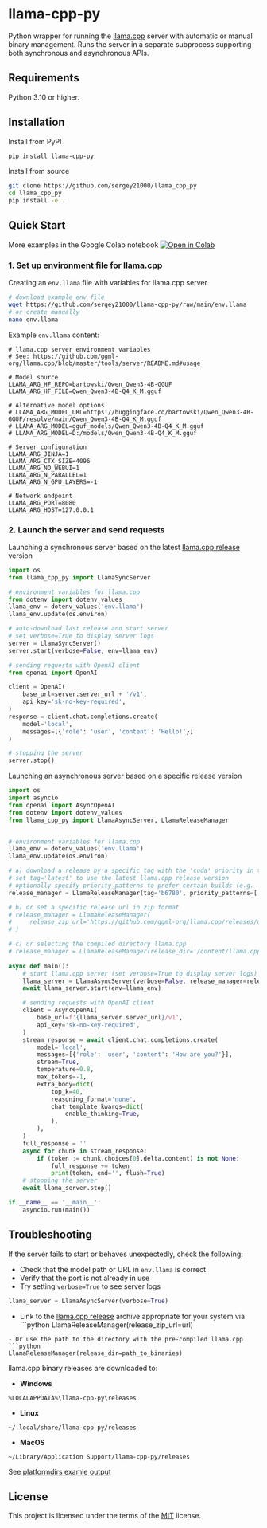 

# llama-cpp-py

Python wrapper for running the [llama.cpp](https://github.com/ggml-org/llama.cpp) server with automatic or manual binary management.
Runs the server in a separate subprocess supporting both synchronous and asynchronous APIs.


## Requirements

Python 3.10 or higher.


## Installation

Install from PyPI
```sh
pip install llama-cpp-py
```

Install from source
```sh
git clone https://github.com/sergey21000/llama_cpp_py
cd llama_cpp_py
pip install -e .
```


## Quick Start

More examples in the Google Colab notebook <a href="https://colab.research.google.com/drive/17f6tD5TM9EP52-3NZtZ1qQ-QrrLUTBEG"><img src="https://img.shields.io/static/v1?message=Open%20in%20Colab&logo=googlecolab&labelColor=5c5c5c&color=0f80c1&label=%20" alt="Open in Colab"></a>


### 1. Set up environment file for llama.cpp

Creating an `env.llama` file with variables for llama.cpp server
```sh
# download example env file
wget https://github.com/sergey21000/llama-cpp-py/raw/main/env.llama
# or create manually
nano env.llama
```

Example `env.llama` content:
```env
# llama.cpp server environment variables
# See: https://github.com/ggml-org/llama.cpp/blob/master/tools/server/README.md#usage

# Model source
LLAMA_ARG_HF_REPO=bartowski/Qwen_Qwen3-4B-GGUF
LLAMA_ARG_HF_FILE=Qwen_Qwen3-4B-Q4_K_M.gguf

# Alternative model options
# LLAMA_ARG_MODEL_URL=https://huggingface.co/bartowski/Qwen_Qwen3-4B-GGUF/resolve/main/Qwen_Qwen3-4B-Q4_K_M.gguf
# LLAMA_ARG_MODEL=gguf_models/Qwen_Qwen3-4B-Q4_K_M.gguf
# LLAMA_ARG_MODEL=D:/models/Qwen_Qwen3-4B-Q4_K_M.gguf

# Server configuration
LLAMA_ARG_JINJA=1
LLAMA_ARG_CTX_SIZE=4096
LLAMA_ARG_NO_WEBUI=1
LLAMA_ARG_N_PARALLEL=1
LLAMA_ARG_N_GPU_LAYERS=-1

# Network endpoint
LLAMA_ARG_PORT=8080
LLAMA_ARG_HOST=127.0.0.1
```

### 2. Launch the server and send requests

Launching a synchronous server based on the latest [llama.cpp release](https://github.com/ggml-org/llama.cpp/releases) version
```python
import os
from llama_cpp_py import LlamaSyncServer

# environment variables for llama.cpp
from dotenv import dotenv_values
llama_env = dotenv_values('env.llama')
llama_env.update(os.environ)

# auto-download last release and start server
# set verbose=True to display server logs
server = LlamaSyncServer()
server.start(verbose=False, env=llama_env)

# sending requests with OpenAI client
from openai import OpenAI

client = OpenAI(
	base_url=server.server_url + '/v1',
	api_key='sk-no-key-required',
)
response = client.chat.completions.create(
    model='local',
    messages=[{'role': 'user', 'content': 'Hello!'}]
)

# stopping the server
server.stop()
```

Launching an asynchronous server based on a specific release version
```python
import os
import asyncio
from openai import AsyncOpenAI
from dotenv import dotenv_values
from llama_cpp_py import LlamaAsyncServer, LlamaReleaseManager


# environment variables for llama.cpp
llama_env = dotenv_values('env.llama')
llama_env.update(os.environ)

# a) download a release by a specific tag with the 'cuda' priority in the title
# set tag='latest' to use the latest llama.cpp release version
# optionally specify priority_patterns to prefer certain builds (e.g. 'cuda' or 'cpu')
release_manager = LlamaReleaseManager(tag='b6780', priority_patterns=['cuda'])

# b) or set a specific release url in zip format
# release_manager = LlamaReleaseManager(
#     release_zip_url='https://github.com/ggml-org/llama.cpp/releases/download/b6780/llama-b6780-bin-win-cuda-12.4-x64.zip'
# )

# c) or selecting the compiled directory llama.cpp
# release_manager = LlamaReleaseManager(release_dir='/content/llama.cpp/build/bin')
	
async def main():
    # start llama.cpp server (set verbose=True to display server logs)
    llama_server = LlamaAsyncServer(verbose=False, release_manager=release_manager)
    await llama_server.start(env=llama_env)

    # sending requests with OpenAI client
    client = AsyncOpenAI(
        base_url=f'{llama_server.server_url}/v1',
        api_key='sk-no-key-required',
    )
    stream_response = await client.chat.completions.create(
        model='local',
        messages=[{'role': 'user', 'content': 'How are you?'}],
        stream=True,
        temperature=0.8,
        max_tokens=-1,
        extra_body=dict(
            top_k=40,
            reasoning_format='none',
            chat_template_kwargs=dict(
                enable_thinking=True,
            ),
        ),
    )
    full_response = ''
    async for chunk in stream_response:
        if (token := chunk.choices[0].delta.content) is not None:
            full_response += token
            print(token, end='', flush=True)
    # stopping the server
    await llama_server.stop()

if __name__ == '__main__':
    asyncio.run(main())
```


## Troubleshooting

If the server fails to start or behaves unexpectedly, check the following:
- Check that the model path or URL in `env.llama` is correct
- Verify that the port is not already in use
- Try setting `verbose=True` to see server logs
```python
llama_server = LlamaAsyncServer(verbose=True)
```
- Link to the [llama.cpp release](https://github.com/ggml-org/llama.cpp/releases) archive appropriate for your system via ```python
LlamaReleaseManager(release_zip_url=url)
```
- Or use the path to the directory with the pre-compiled llama.cpp 
```python
LlamaReleaseManager(release_dir=path_to_binaries)
```

llama.cpp binary releases are downloaded to:
- **Windows**
```
%LOCALAPPDATA%\llama-cpp-py\releases
```
- **Linux**
```
~/.local/share/llama-cpp-py/releases
```
- **MacOS**
```
~/Library/Application Support/llama-cpp-py/releases
```
See [platformdirs examle output](https://github.com/tox-dev/platformdirs?tab=readme-ov-file#example-output)


## License

This project is licensed under the terms of the [MIT](./LICENSE) license.
